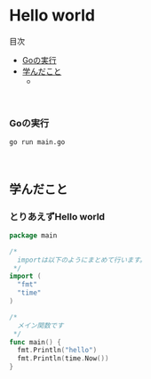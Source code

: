 # Hello world

<!-- START doctoc generated TOC please keep comment here to allow auto update -->
<!-- DON'T EDIT THIS SECTION, INSTEAD RE-RUN doctoc TO UPDATE -->
目次

  - [Goの実行](#go%E3%81%AE%E5%AE%9F%E8%A1%8C)
- [学んだこと](#%E5%AD%A6%E3%82%93%E3%81%A0%E3%81%93%E3%81%A8)
  - [](#)

<!-- END doctoc generated TOC please keep comment here to allow auto update -->
<br>

### Goの実行
```
go run main.go
```

<br>

## 学んだこと
### とりあえずHello world
```go
package main

/* 
  importは以下のようにまとめて行います。
 */
import (
  "fmt"
  "time"
)

/* 
  メイン関数です
 */
func main() {
  fmt.Println("hello")
  fmt.Println(time.Now())
}
```

<br>
